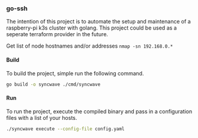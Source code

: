 ### go-ssh

The intention of this project is to automate the setup and maintenance of a raspberry-pi k3s cluster with golang. This project could be used as a seperate terraform provider in the future.

Get list of node hostnames and/or addresses `nmap -sn 192.168.0.*` 

#### Build

To build the project, simple run the following command.
```bash
go build -o syncwave ./cmd/syncwave
```

#### Run

To run the project, execute the compiled binary and pass in a configuration files with a list of your hosts.
```bash
./syncwave execute --config-file config.yaml
```
